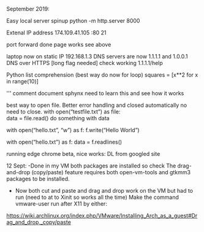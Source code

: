September 2019:

Easy local server spinup python -m http.server 8000

Extenal IP address 174.109.41.105 :80 21

port forward done page works see above

laptop now on static IP 192.168.1.3
DNS servers are now 1.1.1.1 and 1.0.0.1
DNS over HTTPS [long flag needed] check working 1.1.1.1/help

Python list comprehension (best way do now for loop)
squares = [x**2 for x in range(10)]

'''  comment document sphynx need to learn this and see how it works

best way to open file. Better error handling and closed automatically no need to close.
with open(“testfile.txt”) as file:  
data = file.read() 
do something with data 

with open(“hello.txt”, “w”) as f: 
f.write(“Hello World”) 

with open(“hello.txt”) as f: 
data = f.readlines() 

running edge chrome beta, nice works: DL from googled site

12 Sept:
-Done in my VM both packages are installed so check
The drag-and-drop (copy/paste) feature requires both open-vm-tools and gtkmm3 packages to be installed.
- Now both cut and paste and drag and drop work on the VM but had to run (need to at to Xinit so works all the time)
Make the command vmware-user run after X11 by either:

https://wiki.archlinux.org/index.php/VMware/Installing_Arch_as_a_guest#Drag_and_drop,_copy/paste